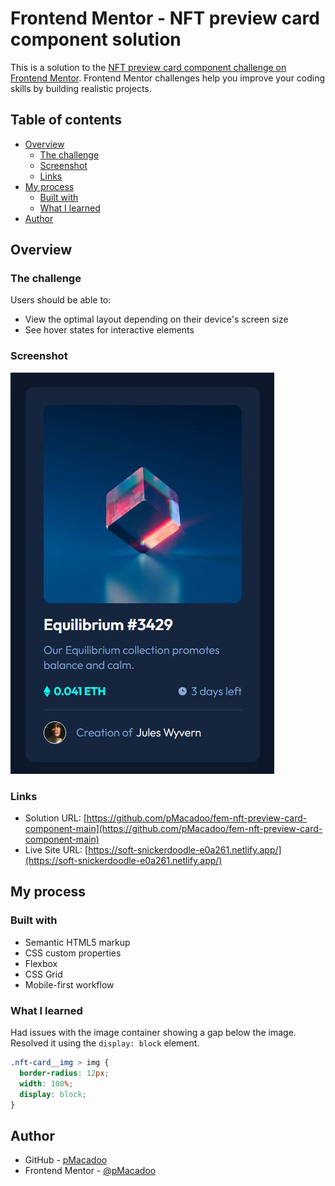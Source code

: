 # Frontend Mentor - NFT preview card component solution

This is a solution to the [NFT preview card component challenge on Frontend Mentor](https://www.frontendmentor.io/challenges/nft-preview-card-component-SbdUL_w0U). Frontend Mentor challenges help you improve your coding skills by building realistic projects. 

## Table of contents

- [Overview](#overview)
  - [The challenge](#the-challenge)
  - [Screenshot](#screenshot)
  - [Links](#links)
- [My process](#my-process)
  - [Built with](#built-with)
  - [What I learned](#what-i-learned)
- [Author](#author)

## Overview

### The challenge

Users should be able to:

- View the optimal layout depending on their device's screen size
- See hover states for interactive elements

### Screenshot

![](images/screenshot.JPG)

### Links

- Solution URL: [https://github.com/pMacadoo/fem-nft-preview-card-component-main](https://github.com/pMacadoo/fem-nft-preview-card-component-main)
- Live Site URL: [https://soft-snickerdoodle-e0a261.netlify.app/](https://soft-snickerdoodle-e0a261.netlify.app/)

## My process

### Built with

- Semantic HTML5 markup
- CSS custom properties
- Flexbox
- CSS Grid
- Mobile-first workflow

### What I learned

Had issues with the image container showing a gap below the image. Resolved it using the `display: block` element.

```css
.nft-card__img > img {
  border-radius: 12px;
  width: 100%;
  display: block;
}
```

## Author

- GitHub - [pMacadoo](https://github.com/pMacadoo)
- Frontend Mentor - [@pMacadoo](https://www.frontendmentor.io/profile/pmacadoo)